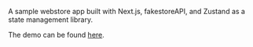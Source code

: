 A sample webstore app built with Next.js, fakestoreAPI, and Zustand as a state management library.

The demo can be found [here](https://next-ecommerce-theta-drab.vercel.app/).